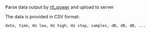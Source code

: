 

Parse data output by [rtl_power](http://kmkeen.com/rtl-power/) and upload to server

The data is provided in CSV format:

```
date, time, Hz low, Hz high, Hz step, samples, dB, dB, dB, ...
```
